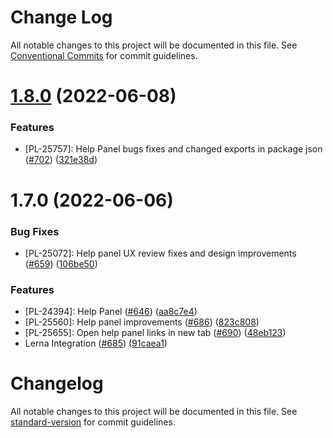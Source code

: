 # Change Log

All notable changes to this project will be documented in this file.
See [Conventional Commits](https://conventionalcommits.org) for commit guidelines.

# [1.8.0](https://github.com/harness/uicore/compare/@harness/help-panel@1.7.0...@harness/help-panel@1.8.0) (2022-06-08)


### Features

* [PL-25757]: Help Panel bugs fixes and changed exports in package json ([#702](https://github.com/harness/uicore/issues/702)) ([321e38d](https://github.com/harness/uicore/commit/321e38dc9b3399e1fa760ae07288ea18461e8cee))





# 1.7.0 (2022-06-06)


### Bug Fixes

* [PL-25072]: Help panel UX review fixes and design improvements ([#659](https://github.com/harness/uicore/issues/659)) ([106be50](https://github.com/harness/uicore/commit/106be50d6d8d30d3d56501464e3e5746eb0b4795))


### Features

* [PL-24394]: Help Panel ([#646](https://github.com/harness/uicore/issues/646)) ([aa8c7e4](https://github.com/harness/uicore/commit/aa8c7e44d75b409ac9ea46b2538a78a2c8f291ad))
* [PL-25560]: Help panel improvements ([#686](https://github.com/harness/uicore/issues/686)) ([823c808](https://github.com/harness/uicore/commit/823c808fd9d0f05c999b11c3ce71bd7c8c487358))
* [PL-25655]: Open help panel links in new tab ([#690](https://github.com/harness/uicore/issues/690)) ([48eb123](https://github.com/harness/uicore/commit/48eb123b10c026b45c4ceb40662a2c366822b0c9))
* Lerna Integration ([#685](https://github.com/harness/uicore/issues/685)) ([91caea1](https://github.com/harness/uicore/commit/91caea18921ec01266eb37b83d023612f9b41649))





# Changelog

All notable changes to this project will be documented in this file. See [standard-version](https://github.com/conventional-changelog/standard-version) for commit guidelines.
